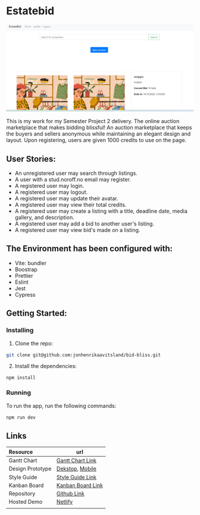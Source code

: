 # Estatebid

![image](/images/semester.png)

This is my work for my Semester Project 2 delivery.
The online auction marketplace that makes bidding blissful!
An auction marketplace that keeps the buyers and sellers anonymous while maintaining an elegant design and layout.
Upon registering, users are given 1000 credits to use on the page.

## User Stories:

- An unregistered user may search through listings.
- A user with a stud.noroff.no email may register.
- A registered user may login.
- A registered user may logout.
- A registered user may update their avatar.
- A registered user may view their total credits.
- A registered user may create a listing with a title, deadline date, media gallery, and description.
- A registered user may add a bid to another user's listing.
- A registered user may view bid's made on a listing.



## The Environment has been configured with:

- Vite: bundler
- Boostrap
- Prettier
- Eslint
- Jest
- Cypress

## Getting Started:

### Installing

1. Clone the repo:

```bash
git clone git@github.com:jonhenrikaavitsland/bid-bliss.git
```

2. Install the dependencies:

```
npm install
```

### Running

To run the app, run the following commands:

```bash
npm run dev
```
## Links

| Resource         | url                                                                                                                                                                                                                                                                                                                                                                                                |
| :--------------- | -------------------------------------------------------------------------------------------------------------------------------------------------------------------------------------------------------------------------------------------------------------------------------------------------------------------------------------------------------------------------------------------------- |
| Gantt Chart      | [Gantt Chart Link](https://trello.com/b/3fgG4N5l/estatebid)                                                                                                                                                                                                                                                                                                                           |
| Design Prototype | [Dekstop](https://www.figma.com/proto/ov2PduXLM6MiW704PWWzWm/Estatebid?node-id=1-19&node-type=canvas&t=D3euOTYD0RtBBaqz-1&scaling=min-zoom&content-scaling=fixed&page-id=0%3A1&starting-point-node-id=1%3A19), [Mobile](https://www.figma.com/proto/RS7CVhGlAadej70o01S6h4/Untitled?node-id=1-2&node-type=canvas&t=Razztpzoy3MCs1aW-1&scaling=scale-down&content-scaling=fixed&page-id=0%3A1&starting-point-node-id=1%3A2) |
| Style Guide      | [Style Guide Link](https://www.figma.com/proto/IBePYv9rp8HMYZ9w8y0X6O/Semester-Project-2--Style-Guide?type=design&node-id=1-143&t=XyTk0GfhHZFwbpwP-1&scaling=min-zoom&page-id=0%3A1&mode=design)                                                                                                                                                                                                   |
| Kanban Board     | [Kanban Board Link](https://trello.com/invite/b/DbV5Bs33/ATTI44510e5c9996cba6b93e67381acc99fa15EC7462/semester-project-2)                                                                                                                                                                                                                                                                          |
| Repository       | [Github Link](https://github.com/TGBAKC/EstateBid.git)                                                                                                                                                                                                                                                                                                                                      |
| Hosted Demo      | [Netlify](https://66f9aff7f362fc55eb9723c8--voluble-palmier-237d76.netlify.app/)                                                                                                                                                                                                                                                                                                                                                |
                                                            |

